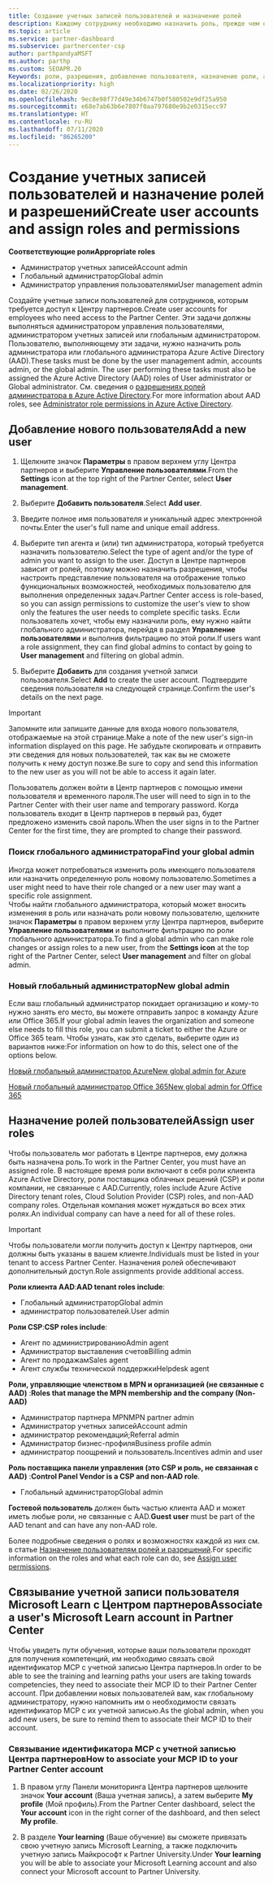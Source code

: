 ```yaml
---
title: Создание учетных записей пользователей и назначение ролей
description: Каждому сотруднику необходимо назначить роль, прежде чем он сможет получить доступ к Центру партнеров. Узнайте, как создавать учетные записи пользователей, назначать роли и задавать разрешения.
ms.topic: article
ms.service: partner-dashboard
ms.subservice: partnercenter-csp
author: parthpandyaMSFT
ms.author: parthp
ms.custom: SEOAPR.20
Keywords: роли, разрешения, добавление пользователя, назначение роли, администратор, агент,
ms.localizationpriority: high
ms.date: 02/26/2020
ms.openlocfilehash: 9ec8e98f77d49e34b6747b0f580502e9df25a950
ms.sourcegitcommit: e68e7ab63b6e7807f0aa797680e9b2e0315ecc97
ms.translationtype: HT
ms.contentlocale: ru-RU
ms.lasthandoff: 07/11/2020
ms.locfileid: "86265200"
---
```

# <a name="create-user-accounts-and-assign-roles-and-permissions"></a><span data-ttu-id="8e331-105">Создание учетных записей пользователей и назначение ролей и разрешений</span><span class="sxs-lookup"><span data-stu-id="8e331-105">Create user accounts and assign roles and permissions</span></span>

<span data-ttu-id="8e331-106">**Соответствующие роли**</span><span class="sxs-lookup"><span data-stu-id="8e331-106">**Appropriate roles**</span></span>

- <span data-ttu-id="8e331-107">Администратор учетных записей</span><span class="sxs-lookup"><span data-stu-id="8e331-107">Account admin</span></span>
- <span data-ttu-id="8e331-108">Глобальный администратор</span><span class="sxs-lookup"><span data-stu-id="8e331-108">Global admin</span></span>
- <span data-ttu-id="8e331-109">Администратор управления пользователями</span><span class="sxs-lookup"><span data-stu-id="8e331-109">User management admin</span></span>

<span data-ttu-id="8e331-110">Создайте учетные записи пользователей для сотрудников, которым требуется доступ к Центру партнеров.</span><span class="sxs-lookup"><span data-stu-id="8e331-110">Create user accounts for employees who need access to the Partner Center.</span></span> <span data-ttu-id="8e331-111">Эти задачи должны выполняться администратором управления пользователями, администратором учетных записей или глобальным администратором. Пользователю, выполняющему эти задачи, нужно назначить роль администратора или глобального администратора Azure Active Directory (AAD).</span><span class="sxs-lookup"><span data-stu-id="8e331-111">These tasks must be done by the user management admin, accounts admin, or the global admin. The user performing these tasks must also be assigned the Azure Active Directory (AAD) roles of User administrator or Global administrator.</span></span> <span data-ttu-id="8e331-112">См. сведения о [разрешениях ролей администратора в Azure Active Directory](https://docs.microsoft.com/azure/active-directory/users-groups-roles/directory-assign-admin-roles).</span><span class="sxs-lookup"><span data-stu-id="8e331-112">For more information about AAD roles, see [Administrator role permissions in Azure Active Directory](https://docs.microsoft.com/azure/active-directory/users-groups-roles/directory-assign-admin-roles).</span></span>


## <a name="add-a-new-user"></a><span data-ttu-id="8e331-113">Добавление нового пользователя</span><span class="sxs-lookup"><span data-stu-id="8e331-113">Add a new user</span></span>

1. <span data-ttu-id="8e331-114">Щелкните значок **Параметры** в правом верхнем углу Центра партнеров и выберите **Управление пользователями**.</span><span class="sxs-lookup"><span data-stu-id="8e331-114">From the **Settings** icon at the top right of the Partner Center, select **User management**.</span></span>

2. <span data-ttu-id="8e331-115">Выберите **Добавить пользователя**.</span><span class="sxs-lookup"><span data-stu-id="8e331-115">Select **Add user**.</span></span>

3. <span data-ttu-id="8e331-116">Введите полное имя пользователя и уникальный адрес электронной почты.</span><span class="sxs-lookup"><span data-stu-id="8e331-116">Enter the user's full name and unique email address.</span></span>

4. <span data-ttu-id="8e331-117">Выберите тип агента и (или) тип администратора, который требуется назначить пользователю.</span><span class="sxs-lookup"><span data-stu-id="8e331-117">Select the type of agent and/or the type of admin you want to assign to the user.</span></span> <span data-ttu-id="8e331-118">Доступ в Центре партнеров зависит от ролей, поэтому можно назначить разрешения, чтобы настроить представление пользователя на отображение только функциональных возможностей, необходимых пользователю для выполнения определенных задач.</span><span class="sxs-lookup"><span data-stu-id="8e331-118">Partner Center access is role-based, so you can assign permissions to customize the user's view to show only the features the user needs to complete specific tasks.</span></span>  <span data-ttu-id="8e331-119">Если пользователь хочет, чтобы ему назначили роль, ему нужно найти глобального администратора, перейдя в раздел **Управление пользователями** и выполнив фильтрацию по этой роли.</span><span class="sxs-lookup"><span data-stu-id="8e331-119">If users want a role assignment, they can find global admins to contact by going to **User management** and filtering on global admin.</span></span>

5. <span data-ttu-id="8e331-120">Выберите **Добавить** для создания учетной записи пользователя.</span><span class="sxs-lookup"><span data-stu-id="8e331-120">Select **Add** to create the user account.</span></span> <span data-ttu-id="8e331-121">Подтвердите сведения пользователя на следующей странице.</span><span class="sxs-lookup"><span data-stu-id="8e331-121">Confirm the user's details on the next page.</span></span>

> [!IMPORTANT]  
> <span data-ttu-id="8e331-122">Запомните или запишите данные для входа нового пользователя, отображаемые на этой странице.</span><span class="sxs-lookup"><span data-stu-id="8e331-122">Make a note of the new user's sign-in information displayed on this page.</span></span> <span data-ttu-id="8e331-123">Не забудьте скопировать и отправить эти сведения для новых пользователей, так как вы не сможете получить к нему доступ позже.</span><span class="sxs-lookup"><span data-stu-id="8e331-123">Be sure to copy and send this information to the new user as you will not be able to access it again later.</span></span> 


<span data-ttu-id="8e331-124">Пользователь должен войти в Центр партнеров с помощью имени пользователя и временного пароля.</span><span class="sxs-lookup"><span data-stu-id="8e331-124">The user will need to sign in to the Partner Center with their user name and temporary password.</span></span> <span data-ttu-id="8e331-125">Когда пользователь входит в Центр партнеров в первый раз, будет предложено изменить свой пароль.</span><span class="sxs-lookup"><span data-stu-id="8e331-125">When the user signs in to the Partner Center for the first time, they are prompted to change their password.</span></span> 


### <a name="find-your-global-admin"></a><span data-ttu-id="8e331-126">Поиск глобального администратора</span><span class="sxs-lookup"><span data-stu-id="8e331-126">Find your global admin</span></span>

<span data-ttu-id="8e331-127">Иногда может потребоваться изменить роль имеющего пользователя или назначить определенную роль новому пользователю.</span><span class="sxs-lookup"><span data-stu-id="8e331-127">Sometimes a user might need to have their role changed or a new user may want a specific role assignment.</span></span>  
<span data-ttu-id="8e331-128">Чтобы найти глобального администратора, который может вносить изменения в роль или назначать роли новому пользователю, щелкните значок **Параметры** в правом верхнем углу Центра партнеров, выберите **Управление пользователями** и выполните фильтрацию по роли глобального администратора.</span><span class="sxs-lookup"><span data-stu-id="8e331-128">To find a global admin who can make role changes or assign roles to a new user, from the **Settings icon** at the top right of the Partner Center, select **User management** and filter on global admin.</span></span> 


### <a name="new-global-admin"></a><span data-ttu-id="8e331-129">Новый глобальный администратор</span><span class="sxs-lookup"><span data-stu-id="8e331-129">New global admin</span></span>

<span data-ttu-id="8e331-130">Если ваш глобальный администратор покидает организацию и кому-то нужно занять его место, вы можете отправить запрос в команду Azure или Office 365.</span><span class="sxs-lookup"><span data-stu-id="8e331-130">If your global admin leaves the organization and someone else needs to fill this role, you can submit a ticket to either the Azure or Office 365 team.</span></span> <span data-ttu-id="8e331-131">Чтобы узнать, как это сделать, выберите один из вариантов ниже:</span><span class="sxs-lookup"><span data-stu-id="8e331-131">For information on how to do this, select one of the options below.</span></span>

[<span data-ttu-id="8e331-132">Новый глобальный администратор Azure</span><span class="sxs-lookup"><span data-stu-id="8e331-132">New global admin for Azure</span></span>](https://support.microsoft.com/help/4505981/what-to-do-if-the-only-admin-for-your-mpn-program-has-left-the-company)

[<span data-ttu-id="8e331-133">Новый глобальный администратор Office 365</span><span class="sxs-lookup"><span data-stu-id="8e331-133">New global admin for Office 365</span></span>](https://admin.microsoft.com/)


## <a name="assign-user-roles"></a><span data-ttu-id="8e331-134">Назначение ролей пользователей</span><span class="sxs-lookup"><span data-stu-id="8e331-134">Assign user roles</span></span>

<span data-ttu-id="8e331-135">Чтобы пользователь мог работать в Центре партнеров, ему должна быть назначена роль.</span><span class="sxs-lookup"><span data-stu-id="8e331-135">To work in the Partner Center, you must have an assigned role.</span></span>  <span data-ttu-id="8e331-136">В настоящее время роли включают в себя роли клиента Azure Active Directory, роли поставщика облачных решений (CSP) и роли компании, не связанные с AAD.</span><span class="sxs-lookup"><span data-stu-id="8e331-136">Currently, roles include Azure Active Directory tenant roles, Cloud Solution Provider (CSP) roles, and non-AAD company roles.</span></span> <span data-ttu-id="8e331-137">Отдельная компания может нуждаться во всех этих ролях.</span><span class="sxs-lookup"><span data-stu-id="8e331-137">An individual company can have a need for all of these roles.</span></span>

>[!Important]
><span data-ttu-id="8e331-138">Чтобы пользователи могли получить доступ к Центру партнеров, они должны быть указаны в вашем клиенте.</span><span class="sxs-lookup"><span data-stu-id="8e331-138">Individuals must be listed in your tenant to access Partner Center.</span></span> <span data-ttu-id="8e331-139">Назначения ролей обеспечивают дополнительный доступ.</span><span class="sxs-lookup"><span data-stu-id="8e331-139">Role assignments provide additional access.</span></span>


<span data-ttu-id="8e331-140">**Роли клиента AAD**:</span><span class="sxs-lookup"><span data-stu-id="8e331-140">**AAD tenant roles include**:</span></span>
- <span data-ttu-id="8e331-141">Глобальный администратор</span><span class="sxs-lookup"><span data-stu-id="8e331-141">Global admin</span></span>
- <span data-ttu-id="8e331-142">администратор пользователей.</span><span class="sxs-lookup"><span data-stu-id="8e331-142">User admin</span></span>

<span data-ttu-id="8e331-143">**Роли CSP**:</span><span class="sxs-lookup"><span data-stu-id="8e331-143">**CSP roles include**:</span></span>
- <span data-ttu-id="8e331-144">Агент по администрированию</span><span class="sxs-lookup"><span data-stu-id="8e331-144">Admin agent</span></span>
- <span data-ttu-id="8e331-145">Администратор выставления счетов</span><span class="sxs-lookup"><span data-stu-id="8e331-145">Billing admin</span></span>
- <span data-ttu-id="8e331-146">Агент по продажам</span><span class="sxs-lookup"><span data-stu-id="8e331-146">Sales agent</span></span>
- <span data-ttu-id="8e331-147">Агент службы технической поддержки</span><span class="sxs-lookup"><span data-stu-id="8e331-147">Helpdesk agent</span></span>

<span data-ttu-id="8e331-148">**Роли, управляющие членством в MPN и организацией (не связанные с AAD)** :</span><span class="sxs-lookup"><span data-stu-id="8e331-148">**Roles that manage the MPN membership and the company (Non-AAD)**</span></span>
- <span data-ttu-id="8e331-149">Администратор партнера MPN</span><span class="sxs-lookup"><span data-stu-id="8e331-149">MPN partner admin</span></span>
- <span data-ttu-id="8e331-150">Администратор учетных записей</span><span class="sxs-lookup"><span data-stu-id="8e331-150">Account admin</span></span>
- <span data-ttu-id="8e331-151">администратор рекомендаций;</span><span class="sxs-lookup"><span data-stu-id="8e331-151">Referral admin</span></span>
- <span data-ttu-id="8e331-152">Администратор бизнес-профиля</span><span class="sxs-lookup"><span data-stu-id="8e331-152">Business profile admin</span></span>
- <span data-ttu-id="8e331-153">администратор поощрений и пользователь.</span><span class="sxs-lookup"><span data-stu-id="8e331-153">Incentives admin and user</span></span>

<span data-ttu-id="8e331-154">**Роль поставщика панели управления (это CSP и роль, не связанная с AAD)** :</span><span class="sxs-lookup"><span data-stu-id="8e331-154">**Control Panel Vendor is a CSP and non-AAD role**.</span></span>
- <span data-ttu-id="8e331-155">Глобальный администратор</span><span class="sxs-lookup"><span data-stu-id="8e331-155">Global admin</span></span>

<span data-ttu-id="8e331-156">**Гостевой пользователь** должен быть частью клиента AAD и может иметь любые роли, не связанные с AAD.</span><span class="sxs-lookup"><span data-stu-id="8e331-156">**Guest user** must be part of the AAD tenant and can have any non-AAD role.</span></span>

<span data-ttu-id="8e331-157">Более подробные сведения о ролях и возможностях каждой из них см. в статье [Назначение пользователям ролей и разрешений](permissions-overview.md).</span><span class="sxs-lookup"><span data-stu-id="8e331-157">For specific information on the roles and what each role can do, see [Assign user permissions](permissions-overview.md).</span></span>

## <a name="associate-a-users-microsoft-learn-account-in-partner-center"></a><span data-ttu-id="8e331-158">Связывание учетной записи пользователя Microsoft Learn с Центром партнеров</span><span class="sxs-lookup"><span data-stu-id="8e331-158">Associate a user's Microsoft Learn account in Partner Center</span></span>

<span data-ttu-id="8e331-159">Чтобы увидеть пути обучения, которые ваши пользователи проходят для получения компетенций, им необходимо связать свой идентификатор MCP с учетной записью Центра партнеров.</span><span class="sxs-lookup"><span data-stu-id="8e331-159">In order to be able to see the training and learning paths your users are taking towards competencies, they need to associate their MCP ID to their Partner Center account.</span></span> <span data-ttu-id="8e331-160">При добавлении новых пользователей вам, как глобальному администратору, нужно напомнить им о необходимости связать идентификатор MCP с их учетной записью.</span><span class="sxs-lookup"><span data-stu-id="8e331-160">As the global admin, when you add new users, be sure to remind them to associate their MCP ID to their account.</span></span> 

### <a name="how-to-associate-your-mcp-id-to-your-partner-center-account"></a><span data-ttu-id="8e331-161">Связывание идентификатора MCP с учетной записью Центра партнеров</span><span class="sxs-lookup"><span data-stu-id="8e331-161">How to associate your MCP ID to your Partner Center account</span></span>

1. <span data-ttu-id="8e331-162">В правом углу Панели мониторинга Центра партнеров щелкните значок **Your account** (Ваша учетная запись), а затем выберите **My profile** (Мой профиль).</span><span class="sxs-lookup"><span data-stu-id="8e331-162">From the Partner Center dashboard, select the **Your account** icon in the right corner of the dashboard, and then select **My profile**.</span></span>

2. <span data-ttu-id="8e331-163">В разделе **Your learning** (Ваше обучение) вы сможете привязать свою учетную запись Microsoft Learning, а также подключить учетную запись Майкрософт к Partner University.</span><span class="sxs-lookup"><span data-stu-id="8e331-163">Under **Your learning** you will be able to associate your Microsoft Learning account and also connect your Microsoft account to Partner University.</span></span>
